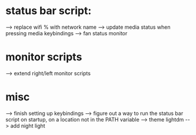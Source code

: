 # status bar script:
--> replace wifi % with network name
--> update media status when pressing media keybindings
--> fan status monitor

# monitor scripts
--> extend right/left monitor scripts

# misc
--> finish setting up keybindings
--> figure out a way to run the status bar script on startup, on a location not in the PATH variable
--> theme lightdm
--> add night light
